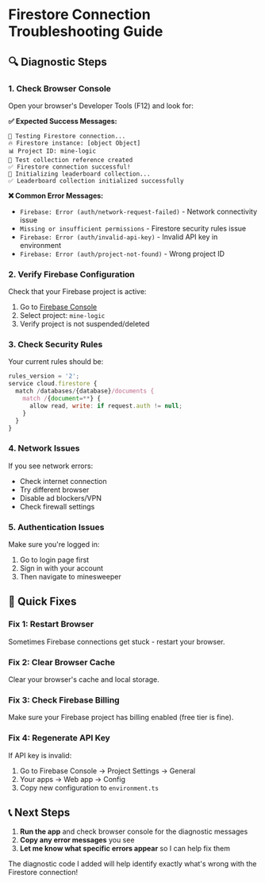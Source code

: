 # Firestore Connection Troubleshooting Guide

## 🔍 Diagnostic Steps

### 1. Check Browser Console
Open your browser's Developer Tools (F12) and look for:

**✅ Expected Success Messages:**
```
🧪 Testing Firestore connection...
🔥 Firestore instance: [object Object]
📊 Project ID: mine-logic
📁 Test collection reference created
✅ Firestore connection successful!
🚀 Initializing leaderboard collection...
✅ Leaderboard collection initialized successfully
```

**❌ Common Error Messages:**
- `Firebase: Error (auth/network-request-failed)` - Network connectivity issue
- `Missing or insufficient permissions` - Firestore security rules issue
- `Firebase: Error (auth/invalid-api-key)` - Invalid API key in environment
- `Firebase: Error (auth/project-not-found)` - Wrong project ID

### 2. Verify Firebase Configuration

Check that your Firebase project is active:
1. Go to [Firebase Console](https://console.firebase.google.com)
2. Select project: `mine-logic`
3. Verify project is not suspended/deleted

### 3. Check Security Rules

Your current rules should be:
```javascript
rules_version = '2';
service cloud.firestore {
  match /databases/{database}/documents {
    match /{document=**} {
      allow read, write: if request.auth != null;
    }
  }
}
```

### 4. Network Issues

If you see network errors:
- Check internet connection
- Try different browser
- Disable ad blockers/VPN
- Check firewall settings

### 5. Authentication Issues

Make sure you're logged in:
1. Go to login page first
2. Sign in with your account
3. Then navigate to minesweeper

## 🚀 Quick Fixes

### Fix 1: Restart Browser
Sometimes Firebase connections get stuck - restart your browser.

### Fix 2: Clear Browser Cache
Clear your browser's cache and local storage.

### Fix 3: Check Firebase Billing
Make sure your Firebase project has billing enabled (free tier is fine).

### Fix 4: Regenerate API Key
If API key is invalid:
1. Go to Firebase Console → Project Settings → General
2. Your apps → Web app → Config
3. Copy new configuration to `environment.ts`

## 📞 Next Steps

1. **Run the app** and check browser console for the diagnostic messages
2. **Copy any error messages** you see
3. **Let me know what specific errors appear** so I can help fix them

The diagnostic code I added will help identify exactly what's wrong with the Firestore connection!
